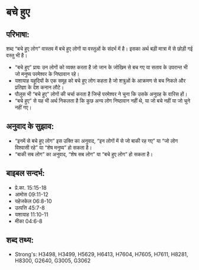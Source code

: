 # बचे हुए #

## परिभाषा: ##

शब्द “बचे हुए लोग” वास्तव में बचे हुए लोगों या वस्तुओं के संदर्भ में है। इसका अर्थ बड़ी मात्रा में से छोड़ी गई वस्तु भी है।

* “बचे हुए” प्रायः उन लोगों को व्यक्त करता है जो जान के जोखिम से बच गए या सताव के उपरान्त भी जो मनुष्य परमेश्वर के निष्ठावान रहे।
* यशायाह यहूदियों के एक समूह को बचे हुए लोग कहता है जो शत्रुओं के आक्रमण से बच निकले और प्रतिज्ञा के देश कनान लौटे।
* पौलुस भी “बचे हुए” लोगों की चर्चा करता है जिन्हें परमेश्वर ने चुना कि उसके अनुग्रह के वारिस हों।
* “बचे हुए” से यह भी अर्थ निकलता है कि कुछ अन्य लोग निष्ठावान नहीं थे, या जो बचे नहीं या जो चुने नहीं गए।

## अनुवाद के सुझाव: ##

* “इनमें से बचे हुए लोग” इस उक्ति का अनुवाद, “इन लोगों में से जो बाकी रह गए” या “जो लोग विश्वासी रहे” या “शेष मनुष्य” हो सकता है।
* “बाकी सब लोग” का अनुवाद, “शेष सब लोग” या “बचे हुए लोग”  हो सकता है।

## बाइबल सन्दर्भ: ##

* प्रे.का. 15:15-18
* आमोस 09:11-12
* यहेजकेल 06:8-10
* उत्पत्ति 45:7-8
* यशायाह 11:10-11
* मीका 04:6-8

## शब्द तथ्य: ##

* Strong's: H3498, H3499, H5629, H6413, H7604, H7605, H7611, H8281, H8300, G2640, G3005, G3062
